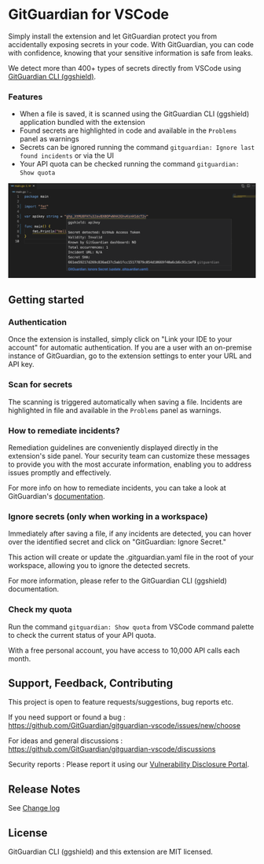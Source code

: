 # GitGuardian for VSCode

Simply install the extension and let GitGuardian protect you from accidentally exposing secrets in your code. With GitGuardian, you can code with confidence, knowing that your sensitive information is safe from leaks.

We detect more than 400+ types of secrets directly from VSCode using [GitGuardian CLI (ggshield)](https://www.gitguardian.com/ggshield).

### Features

- When a file is saved, it is scanned using the GitGuardian CLI (ggshield) application bundled with the extension
- Found secrets are highlighted in code and available in the `Problems` panel as warnings
- Secrets can be ignored running the command `gitguardian: Ignore last found incidents` or via the UI
- Your API quota can be checked running the command `gitguardian: Show quota`

![Incident highlighted](https://raw.githubusercontent.com/GitGuardian/gitguardian-vscode/main/doc/incident_highlighted_dark.png)

## Getting started

### Authentication

Once the extension is installed, simply click on "Link your IDE to your account" for automatic authentication. If you are a user with an on-premise instance of GitGuardian, go to the extension settings to enter your URL and API key.

### Scan for secrets

The scanning is triggered automatically when saving a file. Incidents are highlighted in file and available in the `Problems` panel as warnings.

### How to remediate incidents?

Remediation guidelines are conveniently displayed directly in the extension's side panel. Your security team can customize these messages to provide you with the most accurate information, enabling you to address issues promptly and effectively.

For more info on how to remediate incidents, you can take a look at GitGuardian's [documentation](https://docs.gitguardian.com/internal-repositories-monitoring/remediate/remediate-incidents).

### Ignore secrets (only when working in a workspace)

Immediately after saving a file, if any incidents are detected, you can hover over the identified secret and click on "GitGuardian: Ignore Secret."

This action will create or update the .gitguardian.yaml file in the root of your workspace, allowing you to ignore the detected secrets.

For more information, please refer to the GitGuardian CLI (ggshield) documentation.

### Check my quota

Run the command `gitguardian: Show quota` from VSCode command palette to check the current status of your API quota.

With a free personal account, you have access to 10,000 API calls each month.

## Support, Feedback, Contributing

This project is open to feature requests/suggestions, bug reports etc. 

If you need support or found a bug : https://github.com/GitGuardian/gitguardian-vscode/issues/new/choose

For ideas and general discussions : https://github.com/GitGuardian/gitguardian-vscode/discussions

Security reports : Please report it using our [Vulnerability Disclosure Portal](https://vdp.gitguardian.com).


## Release Notes

See [Change log](https://github.com/GitGuardian/gitguardian-vscode/blob/main/CHANGELOG.md)

## License

GitGuardian CLI (ggshield) and this extension are MIT licensed.
